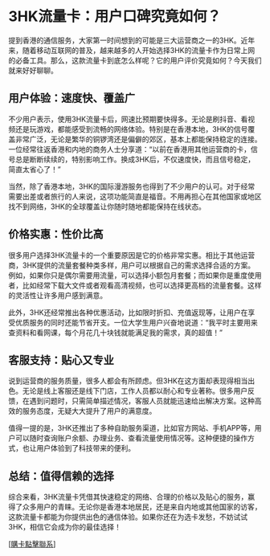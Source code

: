 # 3HK流量卡：用户口碑究竟如何？

提到香港的通信服务，大家第一时间想到的可能是三大运营商之一的3HK。近年来，随着移动互联网的普及，越来越多的人开始选择3HK的流量卡作为日常上网的必备工具。那么，这款流量卡到底怎么样呢？它的用户评价究竟如何？今天我们就来好好聊聊。

## 用户体验：速度快、覆盖广

不少用户表示，使用3HK流量卡后，网速比预期要快得多。无论是刷抖音、看视频还是玩游戏，都能感受到流畅的网络体验。特别是在香港本地，3HK的信号覆盖非常广泛，无论是繁华的铜锣湾还是偏僻的郊区，基本上都能保持稳定的连接。一位经常往返香港和内地的商务人士分享道：“以前在香港用其他运营商的卡，信号总是断断续续的，特别影响工作。换成3HK后，不仅速度快，而且信号稳定，简直太省心了！”

当然，除了香港本地，3HK的国际漫游服务也得到了不少用户的认可。对于经常需要出差或者旅行的人来说，这项功能简直是福音。不用再担心在其他国家或地区找不到网络，3HK的全球覆盖让你随时随地都能保持在线状态。

## 价格实惠：性价比高

很多用户选择3HK流量卡的一个重要原因是它的价格非常实惠。相比于其他运营商，3HK提供的流量套餐种类多样，用户可以根据自己的需求选择合适的方案。例如，如果你只是偶尔需要用流量，可以选择小额包月套餐；而如果你是重度使用者，比如经常下载大文件或者观看高清视频，也可以选择更高档的流量套餐。这样的灵活性让许多用户感到满意。

此外，3HK还经常推出各种优惠活动，比如限时折扣、充值返现等，让用户在享受优质服务的同时还能节省开支。一位大学生用户兴奋地说道：“我平时主要用来查资料和看网课，每个月花几十块钱就能满足我的需求，真的超值！”

## 客服支持：贴心又专业

说到运营商的服务质量，很多人都会有所顾虑。但3HK在这方面却表现得相当出色。无论是线上客服还是线下门店，工作人员都以耐心和专业著称。很多用户反馈，在遇到问题时，只需简单描述情况，客服人员就能迅速给出解决方案。这种高效的服务态度，无疑大大提升了用户的满意度。

值得一提的是，3HK还推出了多种自助服务渠道，比如官方网站、手机APP等，用户可以随时查询账户余额、办理业务、查看流量使用情况等。这种便捷的操作方式，也让用户体验到了科技带来的便利。

## 总结：值得信赖的选择

综合来看，3HK流量卡凭借其快速稳定的网络、合理的价格以及贴心的服务，赢得了众多用户的青睐。无论你是香港本地居民，还是来自内地或其他国家的访客，这款流量卡都能为你提供出色的通信体验。如果你还在为选卡发愁，不妨试试3HK，相信它会成为你的最佳选择！

[[購卡點擊聯系](https://t.me/s/esim1088)]